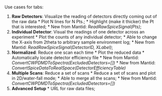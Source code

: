 


Use cases for tabs: 

  1. **Raw Detectors**: Visualize the reading of detectors directly coming out of the raw data
    * Plot N lines for N Pts.;
    * Highlight (make it thicker) the Pt that is interested;
    * New from Mantid:  *ReadRawSpiceSignal(Pts)*;
  2. **Individual Detector**: Visual the readings of one detector across an experiment
    * Plot the counts of any individual detector;
    * Able to change the X-axis from 2theta to arbitrary sample environment log;
    * New from Mantid: *ReadRawSpiceSignal(DetectorID, XLabel)*;
  3. **Normalized**: Reduce one scan each time
    * Plot the reduced data
    * Automatically locate detector efficiency file
    * New from Mantid: *ConvertCWPDMDToSpectra(ExcludedDetectors=[])*
    * New from Mantid: *ConvertSpiceDataToRealSpace(DetectorEfficiencyTable)*
  4. **Multiple Scans**: Reduce a set of scans
    * Reduce a set of scans and plot in 2D/water-fall mode;
    * Able to merge all the scans;
    * New from Mantid: *ConvertCWPDMDToSpectra(ExcludedDetectors=[])*
  5. **Advanced Setup**
    * URL for raw data files;
